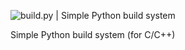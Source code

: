  ![build.py | Simple Python build system](http://forhadahmed.net/github/build-py-logo.png)

Simple Python build system (for C/C++)
